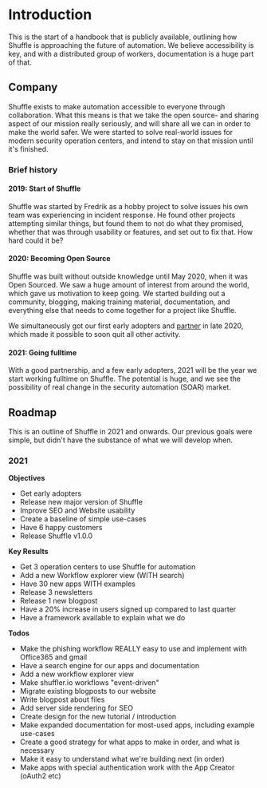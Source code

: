 # Introduction
This is the start of a handbook that is publicly available, outlining how Shuffle is approaching the future of automation. We believe accessibility is key, and with a distributed group of workers, documentation is a huge part of that.

## Company
Shuffle exists to make automation accessible to everyone through collaboration. What this means is that we take the open source- and sharing aspect of our mission really seriously, and will share all we can in order to make the world safer. We were started to solve real-world issues for modern security operation centers, and intend to stay on that mission until it's finished.

### Brief history
#### 2019: Start of Shuffle
Shuffle was started by Fredrik as a hobby project to solve issues his own team was experiencing in incident response. He found other projects attempting similar things, but found them to not do what they promised, whether that was through usability or features, and set out to fix that. How hard could it be? 

#### 2020: Becoming Open Source
Shuffle was built without outside knowledge until May 2020, when it was Open Sourced. We saw a huge amount of interest from around the world, which gave us motivation to keep going. We started building out a community, blogging, making training material, documentation, and everything else that needs to come together for a project like Shuffle. 

We simultaneously got our first early adopters and [partner](https://shuffler.io/blog/infopercept) in late 2020, which made it possible to soon quit all other activity.

#### 2021: Going fulltime
With a good partnership, and a few early adopters, 2021 will be the year we start working fulltime on Shuffle. The potential is huge, and we see the possibility of real change in the security automation (SOAR) market. 

## Roadmap
This is an outline of Shuffle in 2021 and onwards. Our previous goals were simple, but didn't have the substance of what we will develop when.

### 2021
**Objectives**
* Get early adopters 
* Release new major version of Shuffle 
* Improve SEO and Website usability
* Create a baseline of simple use-cases
* Have 6 happy customers
* Release Shuffle v1.0.0

**Key Results**
* Get 3 operation centers to use Shuffle for automation
* Add a new Workflow explorer view (WITH search) 
* Have 30 new apps WITH examples
* Release 3 newsletters
* Release 1 new blogpost
* Have a 20% increase in users signed up compared to last quarter
* Have a framework available to explain what we do

**Todos**
* Make the phishing workflow REALLY easy to use and implement with Office365 and gmail
* Have a search engine for our apps and documentation
* Add a new workflow explorer view 
* Make shuffler.io workflows "event-driven"
* Migrate existing blogposts to our website 
* Write blogpost about files
* Add server side rendering for SEO
* Create design for the new tutorial / introduction
* Make expanded documentation for most-used apps, including example use-cases
* Create a good strategy for what apps to make in order, and what is necessary
* Make it easy to understand what we're building next (in order)
* Make apps with special authentication work with the App Creator (oAuth2 etc)
